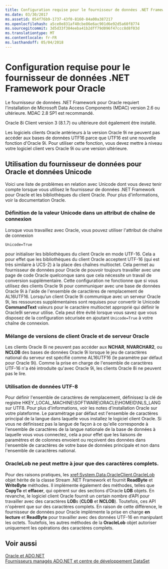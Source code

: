 ```yaml
---
title: Configuration requise pour le fournisseur de données .NET Framework pour Oracle
ms.date: 03/30/2017
ms.assetid: 054f76b9-1737-43f0-8160-84a00a387217
ms.openlocfilehash: a5ce0e831af40cbe86e6ac901d6e92d5a60f8774
ms.sourcegitcommit: 3d5d33f384eeba41b2dff79d096f47ccc8d8f03d
ms.translationtype: MT
ms.contentlocale: fr-FR
ms.lasthandoff: 05/04/2018
---
```

# <a name="system-requirements-for-the-net-framework-data-provider-for-oracle"></a>Configuration requise pour le fournisseur de données .NET Framework pour Oracle
Le fournisseur de données .NET Framework pour Oracle requiert l'installation de Microsoft Data Access Components (MDAC) version 2.6 ou ultérieure. MDAC 2.8 SP1 est recommandé.  
  
 Oracle 8i Client version 3 (8.1.7) ou ultérieure doit également être installé.  
  
 Les logiciels clients Oracle antérieurs à la version Oracle 9i ne peuvent pas accéder aux bases de données UTF16 parce que UTF16 est une nouvelle fonction d'Oracle 9i. Pour utiliser cette fonction, vous devez mettre à niveau votre logiciel client vers Oracle 9i ou une version ultérieure.  
  
## <a name="working-with-the-data-provider-for-oracle-and-unicode-data"></a>Utilisation du fournisseur de données pour Oracle et données Unicode  
 Voici une liste de problèmes en relation avec Unicode dont vous devez tenir compte lorsque vous utilisez le fournisseur de données .NET Framework pour Oracle et les bibliothèques du client Oracle. Pour plus d'informations, voir la documentation Oracle.  
  
### <a name="setting-the-unicode-value-in-a-connection-string-attribute"></a>Définition de la valeur Unicode dans un attribut de chaîne de connexion  
 Lorsque vous travaillez avec Oracle, vous pouvez utiliser l'attribut de chaîne de connexion   
  
```  
Unicode=True   
```  
  
 pour initialiser les bibliothèques du client Oracle en mode UTF-16. Cela a pour effet que les bibliothèques du client Oracle acceptent UTF-16 (qui est très similaire à UCS-2) à la place des chaînes multioctet. Cela permet au fournisseur de données pour Oracle de pouvoir toujours travailler avec une page de code Oracle quelconque sans que cela nécessite un travail de conversion supplémentaire. Cette configuration ne fonctionne que si vous utilisez des clients Oracle 9i pour communiquer avec une base de données Oracle 9i à l'aide de l'ensemble de caractères de remplacement de AL16UTF16. Lorsqu’un client Oracle 9i communique avec un serveur Oracle 9i, les ressources supplémentaires sont requises pour convertir le Unicode **CommandText** valeurs pour le caractère multioctet approprié qui définir le Oracle9i serveur utilise. Cela peut être évité lorsque vous savez que vous disposez de la configuration sécurisée en ajoutant `Unicode=True` à votre chaîne de connexion.  
  
### <a name="mixing-versions-of-oracle-client-and-oracle-server"></a>Mélange de versions de client Oracle et de serveur Oracle  
 Les clients Oracle 8i ne peuvent pas accéder aux **NCHAR**, **NVARCHAR2**, ou **NCLOB** des bases de données Oracle 9i lorsque le jeu de caractères national du serveur est spécifié comme AL16UTF16 (le paramètre par défaut pour Oracle 9i). Comme la prise en charge de l'ensemble de caractères UTF-16 n'a été introduite qu'avec Oracle 9i, les clients Oracle 8i ne peuvent pas le lire.  
  
### <a name="working-with-utf-8-data"></a>Utilisation de données UTF-8  
 Pour définir l'ensemble de caractères de remplacement, définissez la clé de registre HKEY_LOCAL_MACHINE\SOFTWARE\ORACLE\HOMEID\NLS_LANG sur UTF8. Pour plus d'informations, voir les notes d'installation Oracle sur votre plateforme. Le paramétrage par défaut est l'ensemble de caractères principal de la langue dans laquelle vous installez le logiciel client Oracle. Si vous ne définissez pas la langue de façon à ce qu'elle corresponde à l'ensemble de caractères de la langue nationale de la base de données à laquelle vous vous connectez, cela a pour effet que les liaisons de paramètres et de colonnes envoient ou reçoivent des données dans l'ensemble de caractères de votre base de données principale et non dans l'ensemble de caractères national.  
  
### <a name="oraclelob-can-only-update-full-characters"></a>OracleLob ne peut mettre à jour que des caractères complets.  
 Pour des raisons pratiques, les <xref:System.Data.OracleClient.OracleLob> objet hérite de la classe Stream .NET Framework et fournit **ReadByte** et **WriteByte** méthodes. Il implémente également des méthodes, telles que **CopyTo** et **effacer**, qui opèrent sur des sections d’Oracle **LOB** objets. En revanche, le logiciel client Oracle fournit un certain nombre d’API pour travailler avec des caractères **LOB**s (**CLOB** et **NCLOB**). Toutefois, ces API n'opèrent que sur des caractères complets. En raison de cette différence, le fournisseur de données pour Oracle implémente la prise en charge **en lecture** et **ReadByte** pour travailler avec des données UTF-16 en manipulant les octets. Toutefois, les autres méthodes de la **OracleLob** objet autoriser uniquement les opérations des caractères complets.  
  
## <a name="see-also"></a>Voir aussi  
 [Oracle et ADO.NET](../../../../docs/framework/data/adonet/oracle-and-adonet.md)  
 [Fournisseurs managés ADO.NET et centre de développement DataSet](http://go.microsoft.com/fwlink/?LinkId=217917)
